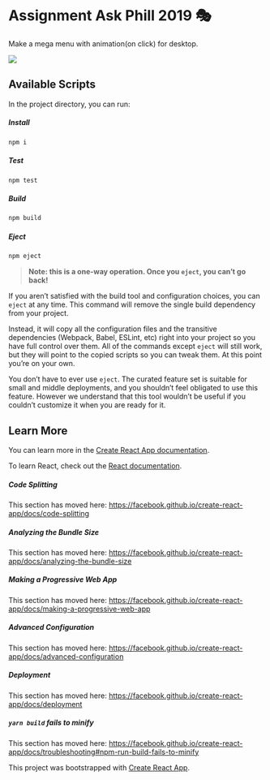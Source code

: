 # Assignment Ask Phill 2019 🎭

Make a mega menu with animation(on click) for desktop. 

![](https://s3.invisionapp-cdn.com/storage.invisionapp.com/screens/files/379655259.gif?x-amz-meta-iv=1&response-cache-control=max-age%3D2419200&x-amz-meta-ck=2cddb19abc6bdb00f1fae72d9f94812e&AWSAccessKeyId=AKIAJFUMDU3L6GTLUDYA&Expires=1577836800&Signature=EteDpmxWvtdlm99n%2B%2Bx97nBZza4%3D&1574026711198)

## Available Scripts

In the project directory, you can run:


##### Install

```js
npm i
```

##### Test

```js
npm test
```

##### Build

```js
npm build
```

##### Eject

```js
npm eject
```

> **Note: this is a one-way operation. Once you `eject`, you can’t go back!**

If you aren’t satisfied with the build tool and configuration choices, you can `eject` at any time. This command will remove the single build dependency from your project.

Instead, it will copy all the configuration files and the transitive dependencies (Webpack, Babel, ESLint, etc) right into your project so you have full control over them. All of the commands except `eject` will still work, but they will point to the copied scripts so you can tweak them. At this point you’re on your own.

You don’t have to ever use `eject`. The curated feature set is suitable for small and middle deployments, and you shouldn’t feel obligated to use this feature. However we understand that this tool wouldn’t be useful if you couldn’t customize it when you are ready for it.

## Learn More

You can learn more in the [Create React App documentation](https://facebook.github.io/create-react-app/docs/getting-started).

To learn React, check out the [React documentation](https://reactjs.org/).

##### Code Splitting

This section has moved here: https://facebook.github.io/create-react-app/docs/code-splitting

##### Analyzing the Bundle Size

This section has moved here: https://facebook.github.io/create-react-app/docs/analyzing-the-bundle-size

##### Making a Progressive Web App

This section has moved here: https://facebook.github.io/create-react-app/docs/making-a-progressive-web-app

##### Advanced Configuration

This section has moved here: https://facebook.github.io/create-react-app/docs/advanced-configuration

##### Deployment

This section has moved here: https://facebook.github.io/create-react-app/docs/deployment

##### `yarn build` fails to minify

This section has moved here: https://facebook.github.io/create-react-app/docs/troubleshooting#npm-run-build-fails-to-minify

This project was bootstrapped with [Create React App](https://github.com/facebook/create-react-app).
